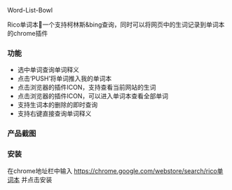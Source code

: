 <p>Word-List-Bowl<p>
Rico单词本🤔一个支持柯林斯&amp;bing查询，同时可以将网页中的生词记录到单词本的chrome插件

### 功能
- 选中单词查询单词释义
- 点击‘PUSH’将单词推入我的单词本
- 点击浏览器的插件ICON，支持查看当前网站的生词
- 点击浏览器的插件ICON，可以进入单词本查看全部单词
- 支持生词本的删除的即时查询
- 支持右键直接查询单词释义

### 产品截图



### 安装
在chrome地址栏中输入 https://chrome.google.com/webstore/search/rico单词本 并点击安装
